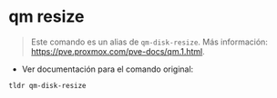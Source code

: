 # qm resize

> Este comando es un alias de `qm-disk-resize`.
> Más información: <https://pve.proxmox.com/pve-docs/qm.1.html>.

- Ver documentación para el comando original:

`tldr qm-disk-resize`
